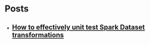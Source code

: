# Posts

- ## [ How to effectively unit test Spark Dataset transformations](how-to-effectively-unit-test-spark-dataset-transformations.md)